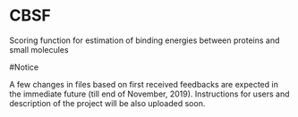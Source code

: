 # CBSF
Scoring function for estimation of binding energies between proteins and small molecules

#Notice

A few changes in files based on first received feedbacks are expected in the immediate future (till end of November, 2019). Instructions for users and description of the project will be also uploaded soon.
